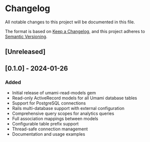 # Changelog

All notable changes to this project will be documented in this file.

The format is based on [Keep a Changelog](https://keepachangelog.com/en/1.0.0/),
and this project adheres to [Semantic Versioning](https://semver.org/spec/v2.0.0.html).

## [Unreleased]

## [0.1.0] - 2024-01-26

### Added
- Initial release of umami-read-models gem
- Read-only ActiveRecord models for all Umami database tables
- Support for PostgreSQL connections
- Rails multi-database support with external configuration
- Comprehensive query scopes for analytics queries
- Full association mappings between models
- Configurable table prefix support
- Thread-safe connection management
- Documentation and usage examples
